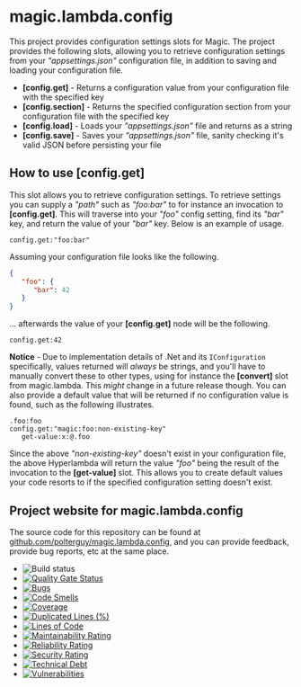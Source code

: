 
# magic.lambda.config

This project provides configuration settings slots for Magic. The project provides the following
slots, allowing you to retrieve configuration settings from your _"appsettings.json"_ configuration file,
in addition to saving and loading your configuration file.

* __[config.get]__ - Returns a configuration value from your configuration file with the specified key
* __[config.section]__ - Returns the specified configuration section from your configuration file with the specified key
* __[config.load]__ - Loads your _"appsettings.json"_ file and returns as a string
* __[config.save]__ - Saves your _"appsettings.json"_ file, sanity checking it's valid JSON before persisting your file

## How to use [config.get]

This slot allows you to retrieve configuration settings. To retrieve settings you can supply a
_"path"_ such as _"foo:bar"_ to for instance an invocation to **[config.get]**. This will traverse into
your _"foo"_ config setting, find its _"bar"_ key, and return the value of your _"bar"_ key. Below is
an example of usage.

```
config.get:"foo:bar"
```

Assuming your configuration file looks like the following.

```json
{
   "foo": {
      "bar": 42
   }
}
```

... afterwards the value of your __[config.get]__ node will be the following.

```
config.get:42
```

**Notice** - Due to implementation details of .Net and its `IConfiguration` specifically, values
returned will _always_ be strings, and you'll have to manually convert these to other types, using for
instance the **[convert]** slot from magic.lambda. This _might_ change in a future release though.
You can also provide a default value that will be returned if no configuration value is found, such
as the following illustrates.

```
.foo:foo
config.get:"magic:foo:non-existing-key"
   get-value:x:@.foo
```

Since the above _"non-existing-key"_ doesn't exist in your configuration file, the above Hyperlambda will
return the value _"foo"_ being the result of the invocation to the **[get-value]** slot. This allows you
to create default values your code resorts to if the specified configuration setting doesn't exist.

## Project website for magic.lambda.config

The source code for this repository can be found at [github.com/polterguy/magic.lambda.config](https://github.com/polterguy/magic.lambda.config), and you can provide feedback, provide bug reports, etc at the same place.

- ![Build status](https://github.com/polterguy/magic.lambda.config/actions/workflows/build.yaml/badge.svg)
- [![Quality Gate Status](https://sonarcloud.io/api/project_badges/measure?project=polterguy_magic.lambda.config&metric=alert_status)](https://sonarcloud.io/dashboard?id=polterguy_magic.lambda.config)
- [![Bugs](https://sonarcloud.io/api/project_badges/measure?project=polterguy_magic.lambda.config&metric=bugs)](https://sonarcloud.io/dashboard?id=polterguy_magic.lambda.config)
- [![Code Smells](https://sonarcloud.io/api/project_badges/measure?project=polterguy_magic.lambda.config&metric=code_smells)](https://sonarcloud.io/dashboard?id=polterguy_magic.lambda.config)
- [![Coverage](https://sonarcloud.io/api/project_badges/measure?project=polterguy_magic.lambda.config&metric=coverage)](https://sonarcloud.io/dashboard?id=polterguy_magic.lambda.config)
- [![Duplicated Lines (%)](https://sonarcloud.io/api/project_badges/measure?project=polterguy_magic.lambda.config&metric=duplicated_lines_density)](https://sonarcloud.io/dashboard?id=polterguy_magic.lambda.config)
- [![Lines of Code](https://sonarcloud.io/api/project_badges/measure?project=polterguy_magic.lambda.config&metric=ncloc)](https://sonarcloud.io/dashboard?id=polterguy_magic.lambda.config)
- [![Maintainability Rating](https://sonarcloud.io/api/project_badges/measure?project=polterguy_magic.lambda.config&metric=sqale_rating)](https://sonarcloud.io/dashboard?id=polterguy_magic.lambda.config)
- [![Reliability Rating](https://sonarcloud.io/api/project_badges/measure?project=polterguy_magic.lambda.config&metric=reliability_rating)](https://sonarcloud.io/dashboard?id=polterguy_magic.lambda.config)
- [![Security Rating](https://sonarcloud.io/api/project_badges/measure?project=polterguy_magic.lambda.config&metric=security_rating)](https://sonarcloud.io/dashboard?id=polterguy_magic.lambda.config)
- [![Technical Debt](https://sonarcloud.io/api/project_badges/measure?project=polterguy_magic.lambda.config&metric=sqale_index)](https://sonarcloud.io/dashboard?id=polterguy_magic.lambda.config)
- [![Vulnerabilities](https://sonarcloud.io/api/project_badges/measure?project=polterguy_magic.lambda.config&metric=vulnerabilities)](https://sonarcloud.io/dashboard?id=polterguy_magic.lambda.config)
